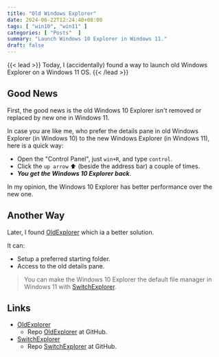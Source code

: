 ```yaml
---
title: "Old Windows Explorer"
date: 2024-06-22T12:24:40+08:00
tags: [ "win10", "win11" ]
categories: [ "Posts"  ]
summary: "Launch Windows 10 Explorer in Windows 11."
draft: false
---
```

{{< lead >}}
Today, I (accidentally) found a way to launch old Windows Explorer on a Windows 11 OS.
{{< /lead >}}

## Good News

First, the good news is the old Windows 10 Explorer isn't removed or replaced by new one in Windows 11.

In case you are like me, who prefer the details pane in old Windows Explorer (in Windows 10) to the new Windows Explorer (in Windows 11), here is a quick way:

 - Open the "Control Panel", just `win+R`, and type `control`.
 - Click the `up arrow` :arrow_up: (beside the address bar) a couple of times. 
 - ***You get the Windows 10 Explorer back***.

In my opinion, the Windows 10 Explorer has better performance over the new one. 

## Another Way

Later, I found [OldExplorer](https://lesferch.github.io/OldExplorer/) which ia a better solution. 

It can:

 - Setup a preferred starting folder.
 - Access to the old details pane.  

> You can make the Windows 10 Explorer the default file manager in Windows 11 with [SwitchExplorer](https://lesferch.github.io/SwitchExplorer/).

## Links

 - [OldExplorer](https://lesferch.github.io/OldExplorer/)
    - Repo [OldExplorer](https://github.com/LesFerch/OldExplorer) at GitHub.
 - [SwitchExplorer](https://lesferch.github.io/SwitchExplorer/)
    - Repo [SwitchExplorer](https://github.com/LesFerch/SwitchExplorer) at GitHub.


